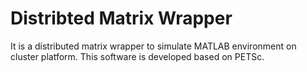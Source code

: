 # Distribted Matrix Wrapper 
It is a distributed matrix wrapper to simulate MATLAB environment on cluster platform.
This software is developed based on PETSc.
